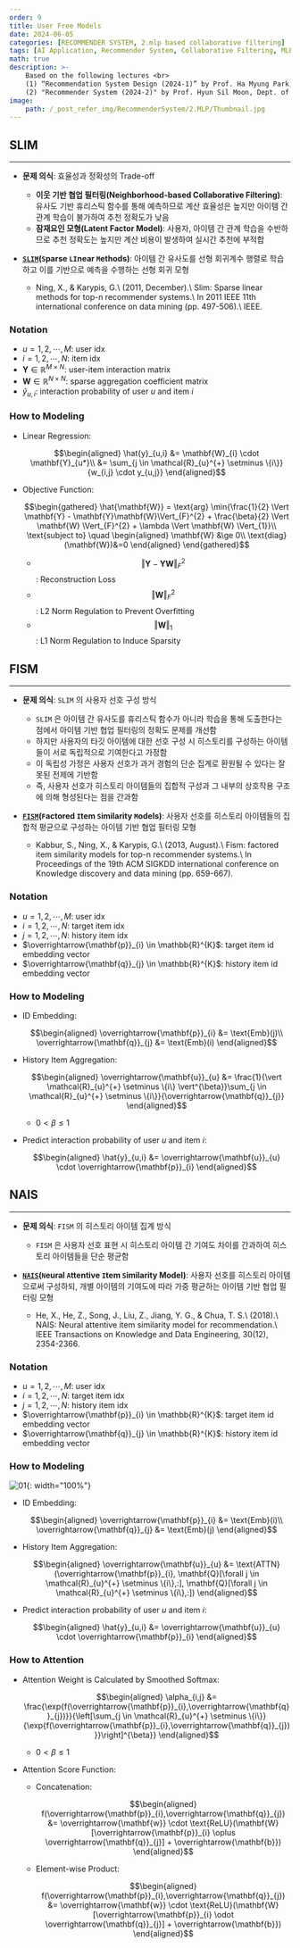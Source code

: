 ```yaml
---
order: 9
title: User Free Models
date: 2024-06-05
categories: [RECOMMENDER SYSTEM, 2.mlp based collaborative filtering]
tags: [AI Application, Recommender System, Collaborative Filtering, MLP, Attention Mechanism]
math: true
description: >-
    Based on the following lectures <br>
    (1) “Recommendation System Design (2024-1)” by Prof. Ha Myung Park, Dept. of Artificial Intelligence. College of SW, Kookmin Univ. <br>
    (2) "Recommender System (2024-2)" by Prof. Hyun Sil Moon, Dept. of Data Science, The Grad. School, Kookmin Univ.
image:
    path: /_post_refer_img/RecommenderSystem/2.MLP/Thumbnail.jpg
---
```


## SLIM
-----

- **문제 의식**: 효율성과 정확성의 Trade-off
    - **이웃 기반 협업 필터링(Neighborhood-based Collaborative Filtering)**: 유사도 기반 휴리스틱 함수를 통해 예측하므로 계산 효율성은 높지만 아이템 간 관계 학습이 불가하여 추천 정확도가 낮음
    - **잠재요인 모형(Latent Factor Model)**: 사용자, 아이템 간 관계 학습을 수반하므로 추천 정확도는 높지만 계산 비용이 발생하여 실시간 추천에 부적합

- **[`SLIM`](https://doi.org/10.1109/ICDM.2011.134)(`S`parse `LI`near `M`ethods)**: 아이템 간 유사도를 선형 회귀계수 행렬로 학습하고 이를 기반으로 예측을 수행하는 선형 회귀 모형
    - Ning, X., & Karypis, G.\\
    (2011, December).\\
    Slim: Sparse linear methods for top-n recommender systems.\\
    In 2011 IEEE 11th international conference on data mining (pp. 497-506).\\
    IEEE.

### Notation

- $u=1,2,\cdots,M$: user idx
- $i=1,2,\cdots,N$: item idx
- $\mathbf{Y} \in \mathbb{R}^{M \times N}$: user-item interaction matrix
- $\mathbf{W} \in \mathbb{R}^{N \times N}$: sparse aggregation coefficient matrix
- $\hat{y}_{u,i}$: interaction probability of user $u$ and item $i$

### How to Modeling

- Linear Regression:

    $$\begin{aligned}
    \hat{y}_{u,i}
    &= \mathbf{W}_{i} \cdot \mathbf{Y}_{u*}\\
    &= \sum_{j \in \mathcal{R}_{u}^{+} \setminus \{i\}}{w_{i,j} \cdot y_{u,j}}
    \end{aligned}$$

- Objective Function:

    $$\begin{gathered}
    \hat{\mathbf{W}}
    = \text{arg} \min{\frac{1}{2} \Vert \mathbf{Y} - \mathbf{Y}\mathbf{W}\Vert_{F}^{2} + \frac{\beta}{2} \Vert \mathbf{W} \Vert_{F}^{2} + \lambda \Vert \mathbf{W} \Vert_{1}}\\
    \text{subject to} \quad
    \begin{aligned}
    \mathbf{W} &\ge 0\\
    \text{diag}(\mathbf{W})&=0
    \end{aligned}
    \end{gathered}$$

    - $$\Vert \mathbf{Y} - \mathbf{Y}\mathbf{W}\Vert_{F}^{2}$$: Reconstruction Loss
    - $$\Vert \mathbf{W} \Vert_{F}^{2}$$: L2 Norm Regulation to Prevent Overfitting
    - $$\Vert \mathbf{W} \Vert_{1}$$: L1 Norm Regulation to Induce Sparsity

## FISM
-----

- **문제 의식**: `SLIM` 의 사용자 선호 구성 방식
    - `SLIM` 은 아이템 간 유사도를 휴리스틱 함수가 아니라 학습을 통해 도출한다는 점에서 아이템 기반 협업 필터링의 정확도 문제를 개선함
    - 하지만 사용자의 타깃 아이템에 대한 선호 구성 시 히스토리를 구성하는 아이템들이 서로 독립적으로 기여한다고 가정함
    - 이 독립성 가정은 사용자 선호가 과거 경험의 단순 집계로 환원될 수 있다는 잘못된 전제에 기반함
    - 즉, 사용자 선호가 히스토리 아이템들의 집합적 구성과 그 내부의 상호작용 구조에 의해 형성된다는 점을 간과함

- **[`FISM`](https://doi.org/10.1145/2487575.2487589)(`F`actored `I`tem `S`imilarity `M`odels)**: 사용자 선호를 히스토리 아이템들의 집합적 평균으로 구성하는 아이템 기반 협업 필터링 모형
    - Kabbur, S., Ning, X., & Karypis, G.\\
    (2013, August).\\
    Fism: factored item similarity models for top-n recommender systems.\\
    In Proceedings of the 19th ACM SIGKDD international conference on Knowledge discovery and data mining (pp. 659-667).

### Notation

- $u=1,2,\cdots,M$: user idx
- $i=1,2,\cdots,N$: target item idx
- $j=1,2,\cdots,N$: history item idx
- $\overrightarrow{\mathbf{p}}_{i} \in \mathbb{R}^{K}$: target item id embedding vector
- $\overrightarrow{\mathbf{q}}_{j} \in \mathbb{R}^{K}$: history item id embedding vector

### How to Modeling

- ID Embedding:

    $$\begin{aligned}
    \overrightarrow{\mathbf{p}}_{i}
    &= \text{Emb}(j)\\
    \overrightarrow{\mathbf{q}}_{j}
    &= \text{Emb}(i)
    \end{aligned}$$

- History Item Aggregation:

    $$\begin{aligned}
    \overrightarrow{\mathbf{u}}_{u}
    &= \frac{1}{\vert \mathcal{R}_{u}^{+} \setminus \{i\} \vert^{\beta}}\sum_{j \in \mathcal{R}_{u}^{+} \setminus \{i\}}{\overrightarrow{\mathbf{q}}_{j}}
    \end{aligned}$$

    - $0 < \beta \le 1$

- Predict interaction probability of user $u$ and item $i$:

    $$\begin{aligned}
    \hat{y}_{u,i}
    &= \overrightarrow{\mathbf{u}}_{u} \cdot \overrightarrow{\mathbf{p}}_{i}
    \end{aligned}$$

## NAIS
-----

- **문제 의식**: `FISM` 의 히스토리 아이템 집계 방식
    - `FISM` 은 사용자 선호 표현 시 히스토리 아이템 간 기여도 차이를 간과하여 히스토리 아이템들을 단순 평균함

- **[`NAIS`](https://doi.org/10.1109/TKDE.2018.2831682)(`N`eural `A`ttentive `I`tem `S`imilarity Model)**: 사용자 선호를 히스토리 아이템으로써 구성하되, 개별 아이템의 기여도에 따라 가중 평균하는 아이템 기반 협업 필터링 모형
    - He, X., He, Z., Song, J., Liu, Z., Jiang, Y. G., & Chua, T. S.\\
    (2018).\\
    NAIS: Neural attentive item similarity model for recommendation.\\
    IEEE Transactions on Knowledge and Data Engineering, 30(12), 2354-2366.

### Notation

- $u=1,2,\cdots,M$: user idx
- $i=1,2,\cdots,N$: target item idx
- $j=1,2,\cdots,N$: history item idx
- $\overrightarrow{\mathbf{p}}_{i} \in \mathbb{R}^{K}$: target item id embedding vector
- $\overrightarrow{\mathbf{q}}_{j} \in \mathbb{R}^{K}$: history item id embedding vector

### How to Modeling

![01](/_post_refer_img/RecommenderSystem/2.MLP/09-01.png){: width="100%"}

- ID Embedding:

    $$\begin{aligned}
    \overrightarrow{\mathbf{p}}_{i}
    &= \text{Emb}(i)\\
    \overrightarrow{\mathbf{q}}_{j}
    &= \text{Emb}(j)
    \end{aligned}$$

- History Item Aggregation:

    $$\begin{aligned}
    \overrightarrow{\mathbf{u}}_{u}
    &= \text{ATTN}(\overrightarrow{\mathbf{p}}_{i}, \mathbf{Q}[\forall j \in \mathcal{R}_{u}^{+} \setminus \{i\},:], \mathbf{Q}[\forall j \in \mathcal{R}_{u}^{+} \setminus \{i\},:])
    \end{aligned}$$

- Predict interaction probability of user $u$ and item $i$:

    $$\begin{aligned}
    \hat{y}_{u,i}
    &= \overrightarrow{\mathbf{u}}_{u} \cdot \overrightarrow{\mathbf{p}}_{i}
    \end{aligned}$$

### How to Attention

- Attention Weight is Calculated by Smoothed Softmax:

    $$\begin{aligned}
    \alpha_{i,j}
    &= \frac{\exp{f(\overrightarrow{\mathbf{p}}_{i},\overrightarrow{\mathbf{q}}_{j})}}{\left[\sum_{j \in \mathcal{R}_{u}^{+} \setminus \{i\}}{\exp{f(\overrightarrow{\mathbf{p}}_{i},\overrightarrow{\mathbf{q}}_{j})}}\right]^{\beta}}
    \end{aligned}$$

    - $0 < \beta \le 1$

- Attention Score Function:

    - Concatenation:

        $$\begin{aligned}
        f(\overrightarrow{\mathbf{p}}_{i},\overrightarrow{\mathbf{q}}_{j})
        &= \overrightarrow{\mathbf{w}} \cdot \text{ReLU}(\mathbf{W}[\overrightarrow{\mathbf{p}}_{i} \oplus \overrightarrow{\mathbf{q}}_{j}] + \overrightarrow{\mathbf{b}})
        \end{aligned}$$

    - Element-wise Product:

        $$\begin{aligned}
        f(\overrightarrow{\mathbf{p}}_{i},\overrightarrow{\mathbf{q}}_{j})
        &= \overrightarrow{\mathbf{w}} \cdot \text{ReLU}(\mathbf{W}[\overrightarrow{\mathbf{p}}_{i} \odot \overrightarrow{\mathbf{q}}_{j}] + \overrightarrow{\mathbf{b}})
        \end{aligned}$$